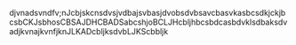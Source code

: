 djvnadsvndfv;nJcbjskcnsdvsjvdbajsvbasjdvobsdvbsavcbasvkasbcsdkjckjbcsbCKJsbhosCBSAJDHCBADSabcshjoBCLJHcbljhbcsbdcasbdvklsdbaksdvadjkvnajkvnfjknJLKADcbljksdvbLJKScbbljk
